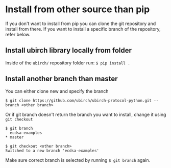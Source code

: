 
# Install from other source than pip 

If you don't want to install from pip you can clone the git repository and install from there. 
If you want to install a specific branch of the repository, refer below.

## Install ubirch library locally from folder

Inside of the `ubirch/` repository folder run:
`$ pip install .`

## Install another branch than master

You can either clone new and specify the branch 

`$ git clone https://github.com/ubirch/ubirch-protocol-python.git --branch <other branch>`

Or if git branch doesn't return the branch you want to install, 
change it using `git checkout`
```
$ git branch
  ecdsa-examples
* master

$ git checkout <other branch>
Switched to a new branch 'ecdsa-examples'
```

Make sure correct branch is selected by running `$ git branch` again.

